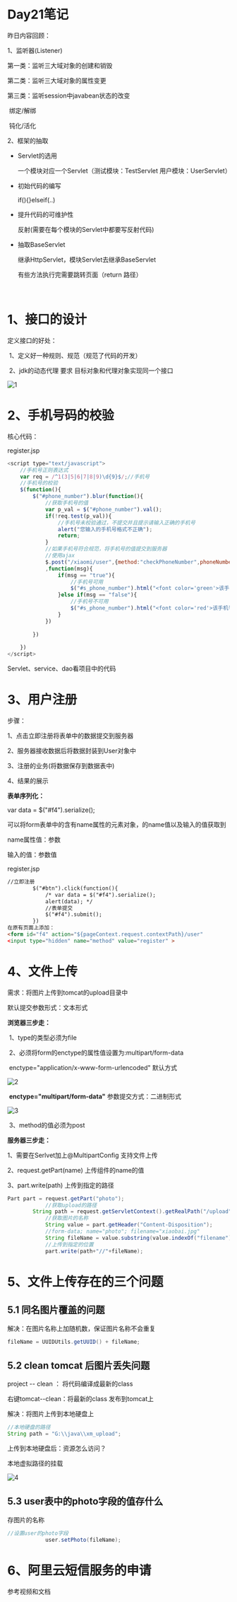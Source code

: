 # Day21笔记

昨日内容回顾：

1、监听器(Listener)

第一类：监听三大域对象的创建和销毁

第二类：监听三大域对象的属性变更

第三类：监听session中javabean状态的改变

​		绑定/解绑

​		钝化/活化

2、框架的抽取

- Servlet的选用

  一个模块对应一个Servlet（测试模块：TestServlet   用户模块：UserServlet）

- 初始代码的编写

  if(){}elseif(..)

- 提升代码的可维护性

  反射(需要在每个模块的Servlet中都要写反射代码)

- 抽取BaseServlet

  继承HttpServlet，模块Servlet去继承BaseServlet

  有些方法执行完需要跳转页面（return 路径）

  ​

# 1、接口的设计

定义接口的好处：

​	1、定义好一种规则、规范（规范了代码的开发）

​	2、jdk的动态代理 要求 目标对象和代理对象实现同一个接口

![1](image/1.png)



# 2、手机号码的校验

核心代码：

register.jsp

```javascript
<script type="text/javascript">
	//手机号正则表达式
	var req = /^1(3|5|6|7|8|9)\d{9}$/;//手机号
	//手机号的校验
	$(function(){
		$("#phone_number").blur(function(){
			//获取手机号的值
			var p_val = $("#phone_number").val();
			if(!req.test(p_val)){
				//手机号未校验通过，不提交并且提示请输入正确的手机号
				alert("您输入的手机号格式不正确");
				return;
			}
			//如果手机号符合规范，将手机号的值提交到服务器
			//使用ajax
			$.post("/xiaomi/user",{method:"checkPhoneNumber",phoneNumber:p_val}
			,function(msg){
				if(msg == "true"){
					//手机号可用
					$("#s_phone_number").html("<font color='green'>该手机号尚未注册，可用</font>");
				}else if(msg == "false"){
					//手机号不可用
					$("#s_phone_number").html("<font color='red'>该手机号已被注册，请更换一个！！</font>")
				}
			})
			
		})
		
	})
</script>
```

Servlet、service、dao看项目中的代码

# 3、用户注册

步骤：

1、点击立即注册将表单中的数据提交到服务器

2、服务器接收数据后将数据封装到User对象中

3、注册的业务(将数据保存到数据表中)

4、结果的展示

**表单序列化：**

var data = $("#f4").serialize(); 

可以将form表单中的含有name属性的元素对象，的name值以及输入的值获取到

name属性值：参数  

输入的值：参数值

register.jsp

```html
//立即注册
		$("#btn").click(function(){
			/* var data = $("#f4").serialize();
			alert(data); */
			//表单提交
			$("#f4").submit();
		})
在原有页面上添加：
<form id="f4" action="${pageContext.request.contextPath}/user"
<input type="hidden" name="method" value="register" >
```

# 4、文件上传

需求：将图片上传到tomcat的upload目录中

默认提交参数形式：文本形式

**浏览器三步走：**

​	1、type的类型必须为file

​	2、必须将form的enctype的属性值设置为:multipart/form-data

​	enctype="application/x-www-form-urlencoded" 默认方式



![2](image/2.png)

​	**enctype="multipart/form-data"**  参数提交方式：二进制形式

![3](image/3.png)

​	3、method的值必须为post

**服务器三步走：**

1、需要在Serlvet加上@MultipartConfig    支持文件上传

2、request.getPart(name)   上传组件的name的值

3、part.write(path)   上传到指定的路径

```java
Part part = request.getPart("photo");
			//获取upload的路径
		String path = request.getServletContext().getRealPath("/upload");
			//获取图片的名称
			String value = part.getHeader("Content-Disposition");
			//form-data; name="photo"; filename="xiaobai.jpg"
			String fileName = value.substring(value.indexOf("filename")+10, value.length()-1);
			//上传到指定的位置
			part.write(path+"//"+fileName);
```

# 5、文件上传存在的三个问题

## 5.1   同名图片覆盖的问题

解决：在图片名称上加随机数，保证图片名称不会重复

```java
fileName = UUIDUtils.getUUID() + fileName;
```

## 5.2   clean tomcat 后图片丢失问题

project --  clean  ： 将代码编译成最新的class

右键tomcat--clean：将最新的class 发布到tomcat上

解决：将图片上传到本地硬盘上

```java
//本地硬盘的路径
String path = "G:\\java\\xm_upload";
```

上传到本地硬盘后：资源怎么访问？

本地虚拟路径的挂载

![4](image/4.png)

## 5.3   user表中的photo字段的值存什么

存图片的名称

```java
//设置user的photo字段
			user.setPhoto(fileName);
```

# 6、阿里云短信服务的申请

参考视频和文档



